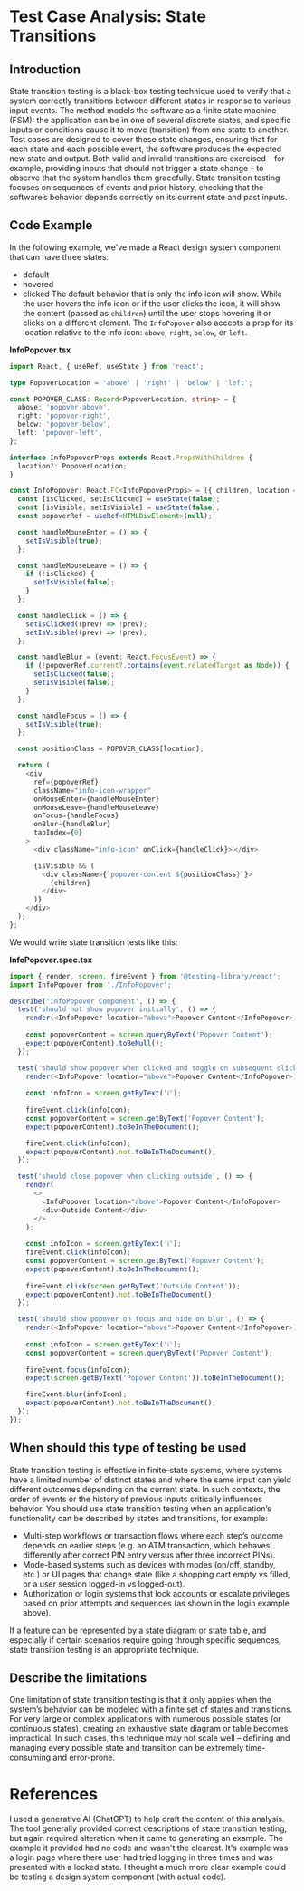 # Test Case Analysis: State Transitions

## Introduction

State transition testing is a black-box testing technique used to verify that a system correctly transitions between different states in response to various input events. The method models the software as a finite state machine (FSM): the application can be in one of several discrete states, and specific inputs or conditions cause it to move (transition) from one state to another. Test cases are designed to cover these state changes, ensuring that for each state and each possible event, the software produces the expected new state and output. Both valid and invalid transitions are exercised – for example, providing inputs that should not trigger a state change – to observe that the system handles them gracefully. State transition testing focuses on sequences of events and prior history, checking that the software’s behavior depends correctly on its current state and past inputs.

## Code Example

In the following example, we've made a React design system component that can have three states:
- default
- hovered
- clicked
The default behavior that is only the info icon will show. While the user hovers the info icon or if the user clicks the icon, it will show the content (passed as `children`) until the user stops hovering it or clicks on a different element. The `InfoPopover` also accepts a prop for its location relative to the info icon: `above`, `right`, `below`, or `left`. 

**InfoPopover.tsx**
```TypeScript
import React, { useRef, useState } from 'react';

type PopoverLocation = 'above' | 'right' | 'below' | 'left';

const POPOVER_CLASS: Record<PopoverLocation, string> = {
  above: 'popover-above',
  right: 'popover-right',
  below: 'popover-below',
  left: 'popover-left',
};

interface InfoPopoverProps extends React.PropsWithChildren {
  location?: PopoverLocation;
}

const InfoPopover: React.FC<InfoPopoverProps> = ({ children, location = 'above' }) => {
  const [isClicked, setIsClicked] = useState(false);
  const [isVisible, setIsVisible] = useState(false);
  const popoverRef = useRef<HTMLDivElement>(null);

  const handleMouseEnter = () => {
    setIsVisible(true);
  };

  const handleMouseLeave = () => {
    if (!isClicked) {
      setIsVisible(false);
    }
  };

  const handleClick = () => {
    setIsClicked((prev) => !prev);
    setIsVisible((prev) => !prev);
  };

  const handleBlur = (event: React.FocusEvent) => {
    if (!popoverRef.current?.contains(event.relatedTarget as Node)) {
      setIsClicked(false);
      setIsVisible(false);
    }
  };

  const handleFocus = () => {
    setIsVisible(true);
  };

  const positionClass = POPOVER_CLASS[location];

  return (
    <div
      ref={popoverRef}
      className="info-icon-wrapper"
      onMouseEnter={handleMouseEnter}
      onMouseLeave={handleMouseLeave}
      onFocus={handleFocus}
      onBlur={handleBlur}
      tabIndex={0}
    >
      <div className="info-icon" onClick={handleClick}>ℹ️</div>

      {isVisible && (
        <div className={`popover-content ${positionClass}`}>
          {children}
        </div>
      )}
    </div>
  );
};

```

We would write state transition tests like this:

**InfoPopover.spec.tsx**
```TypeScript
import { render, screen, fireEvent } from '@testing-library/react';
import InfoPopover from './InfoPopover';

describe('InfoPopover Component', () => {
  test('should not show popover initially', () => {
    render(<InfoPopover location="above">Popover Content</InfoPopover>);
    
    const popoverContent = screen.queryByText('Popover Content');
    expect(popoverContent).toBeNull();
  });

  test('should show popover when clicked and toggle on subsequent clicks', () => {
    render(<InfoPopover location="above">Popover Content</InfoPopover>);
    
    const infoIcon = screen.getByText('ℹ️');
    
    fireEvent.click(infoIcon);
    const popoverContent = screen.getByText('Popover Content');
    expect(popoverContent).toBeInTheDocument();

    fireEvent.click(infoIcon);
    expect(popoverContent).not.toBeInTheDocument();
  });

  test('should close popover when clicking outside', () => {
    render(
      <>
        <InfoPopover location="above">Popover Content</InfoPopover>
        <div>Outside Content</div>
      </>
    );
    
    const infoIcon = screen.getByText('ℹ️');
    fireEvent.click(infoIcon);
    const popoverContent = screen.getByText('Popover Content');
    expect(popoverContent).toBeInTheDocument();
    
    fireEvent.click(screen.getByText('Outside Content'));
    expect(popoverContent).not.toBeInTheDocument();
  });

  test('should show popover on focus and hide on blur', () => {
    render(<InfoPopover location="above">Popover Content</InfoPopover>);
    
    const infoIcon = screen.getByText('ℹ️');
    const popoverContent = screen.queryByText('Popover Content');
    
    fireEvent.focus(infoIcon);
    expect(screen.getByText('Popover Content')).toBeInTheDocument();

    fireEvent.blur(infoIcon);
    expect(popoverContent).not.toBeInTheDocument();
  });
});
```

## When should this type of testing be used

State transition testing is effective in finite-state systems, where systems have a limited number of distinct states and where the same input can yield different outcomes depending on the current state. In such contexts, the order of events or the history of previous inputs critically influences behavior. You should use state transition testing when an application’s functionality can be described by states and transitions, for example:

- Multi-step workflows or transaction flows where each step’s outcome depends on earlier steps (e.g. an ATM transaction, which behaves differently after correct PIN entry versus after three incorrect PINs).
- Mode-based systems such as devices with modes (on/off, standby, etc.) or UI pages that change state (like a shopping cart empty vs filled, or a user session logged-in vs logged-out).
- Authorization or login systems that lock accounts or escalate privileges based on prior attempts and sequences (as shown in the login example above).

If a feature can be represented by a state diagram or state table, and especially if certain scenarios require going through specific sequences, state transition testing is an appropriate technique.

## Describe the limitations

One limitation of state transition testing is that it only applies when the system’s behavior can be modeled with a finite set of states and transitions. For very large or complex applications with numerous possible states (or continuous states), creating an exhaustive state diagram or table becomes impractical. In such cases, this technique may not scale well – defining and managing every possible state and transition can be extremely time-consuming and error-prone. 

# References

I used a generative AI (ChatGPT) to help draft the content of this analysis. The tool generally provided correct descriptions of state transition testing, but again required alteration when it came to generating an example. The example it provided had no code and wasn't the clearest. It's example was a login page where there user had tried logging in three times and was presented with a locked state. I thought a much more clear example could be testing a design system component (with actual code). 